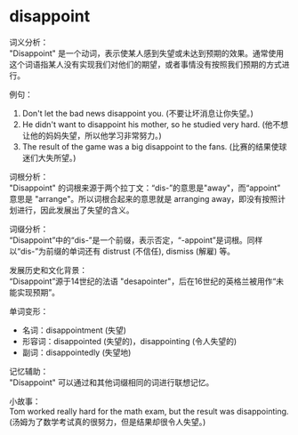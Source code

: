 # disappoint

词义分析：  
"Disappoint" 是一个动词，表示使某人感到失望或未达到预期的效果。通常使用这个词语指某人没有实现我们对他们的期望，或者事情没有按照我们预期的方式进行。

  

例句：

  

1.  Don't let the bad news disappoint you. (不要让坏消息让你失望。)
2.  He didn't want to disappoint his mother, so he studied very hard. (他不想让他的妈妈失望，所以他学习非常努力。)
3.  The result of the game was a big disappoint to the fans. (比赛的结果使球迷们大失所望。)

  

词根分析：  
"Disappoint" 的词根来源于两个拉丁文：“dis-”的意思是"away"，而“appoint” 意思是 "arrange"。所以词根合起来的意思就是 arranging away，即没有按照计划进行，因此发展出了失望的含义。

  

词缀分析：  
“Disappoint”中的“dis-”是一个前缀，表示否定，“-appoint”是词根。同样以“dis-”为前缀的单词还有 distrust (不信任), dismiss (解雇) 等。

  

发展历史和文化背景：  
“Disappoint”源于14世纪的法语 "desapointer"，后在16世纪的英格兰被用作“未能实现预期”。

  

单词变形：

  

*   名词：disappointment (失望)
*   形容词：disappointed (失望的)，disappointing (令人失望的)
*   副词：disappointedly (失望地)

  

记忆辅助：  
"Disappoint" 可以通过和其他词缀相同的词进行联想记忆。

  

小故事：  
Tom worked really hard for the math exam, but the result was disappointing. (汤姆为了数学考试真的很努力，但是结果却很令人失望。)

